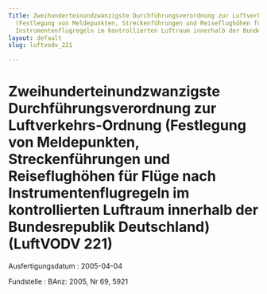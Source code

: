 ```yaml
---
Title: Zweihunderteinundzwanzigste Durchführungsverordnung zur Luftverkehrs-Ordnung
  (Festlegung von Meldepunkten, Streckenführungen und Reiseflughöhen für Flüge nach
  Instrumentenflugregeln im kontrollierten Luftraum innerhalb der Bundesrepublik Deutschland)
layout: default
slug: luftvodv_221

---
```


# Zweihunderteinundzwanzigste Durchführungsverordnung zur Luftverkehrs-Ordnung (Festlegung von Meldepunkten, Streckenführungen und Reiseflughöhen für Flüge nach Instrumentenflugregeln im kontrollierten Luftraum innerhalb der Bundesrepublik Deutschland) (LuftVODV 221)

Ausfertigungsdatum
:   2005-04-04

Fundstelle
:   BAnz: 2005, Nr 69, 5921

